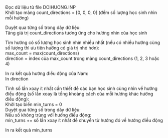 Đọc dữ liệu từ file DOIHUONG.INP<br/>
Khởi tạo mảng count_directions = [0, 0, 0, 0] (đếm số lượng học sinh nhìn mỗi hướng)<br/>

Duyệt qua từng số trong dãy dữ liệu:<br/>
    Tăng giá trị count_directions tương ứng cho hướng nhìn của học sinh<br/>

Tìm hướng có số lượng học sinh nhìn nhiều nhất (nếu có nhiều hướng cùng số lượng thì ưu tiên hướng có giá trị nhỏ hơn):<br/>
    max_count = max(count_directions)<br/>
    direction = index của max_count trong mảng count_directions (1, 2, 3 hoặc 4)<br>

In ra kết quả hướng điều động của Nam:<br/>
    In direction<br/>

Tính số lần xoay ít nhất cần thiết để các bạn học sinh cùng nhìn về hướng điều động (số lần xoay là tổng khoảng cách của mỗi hướng khác hướng điều động):<br/>
    Khởi tạo biến min_turns = 0<br/>
    Duyệt qua từng số trong dãy dữ liệu:<br/>
        Nếu số không trùng với hướng điều động:<br/>
            min_turns += số lần xoay ít nhất để chuyển từ hướng đó về hướng điều động<br/>

In ra kết quả min_turns<br/>
